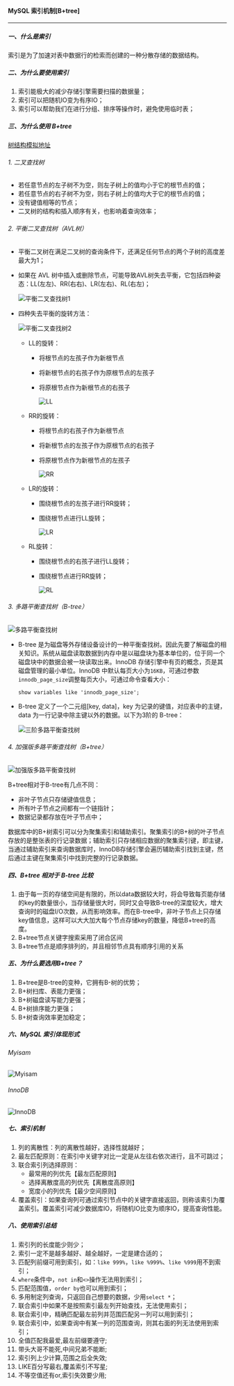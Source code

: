 #### MySQL 索引机制[B+tree]

---

##### 一、什么是索引

索引是为了加速对表中数据行的检索而创建的一种分散存储的数据结构。

##### 二、为什么要使用索引

1. 索引能极大的减少存储引擎需要扫描的数据量；
2. 索引可以把随机IO变为有序IO；
3. 索引可以帮助我们在进行分组、排序等操作时，避免使用临时表；

##### 三、为什么使用 B+tree

[树结构模拟地址](https://www.cs.usfca.edu/~galles/visualization/Algorithms.html)

###### 1. 二叉查找树

- 若任意节点的左子树不为空，则左子树上的值均小于它的根节点的值；
- 若任意节点的右子树不为空，则右子树上的值均大于它的根节点的值；
- 没有键值相等的节点；
- 二叉树的结构和插入顺序有关，也影响着查询效率；

###### 2. 平衡二叉查找树（AVL树）

- 平衡二叉树在满足二叉树的查询条件下，还满足任何节点的两个子树的高度差最大为1；

- 如果在 AVL 树中插入或删除节点，可能导致AVL树失去平衡，它包括四种姿态：LL(左左)、RR(右右)、LR(左右)、RL(右左)；

  ![平衡二叉查找树1](F:\总结\截图\技术篇\MySQL\平衡二叉查找树1.png)

- 四种失去平衡的旋转方法：

  ![平衡二叉查找树2](F:\总结\截图\技术篇\MySQL\平衡二叉查找树2.png)
  - LL的旋转：

    - 将根节点的左孩子作为新根节点

    - 将新根节点的右孩子作为原根节点的左孩子

    - 将原根节点作为新根节点的右孩子

      ![LL](F:\总结\截图\技术篇\MySQL\LL.png)

  - RR的旋转：

    - 将根节点的右孩子作为新根节点

    - 将新根节点的左孩子作为原根节点的右孩子

    - 将原根节点作为新根节点的左孩子

      ![RR](F:\总结\截图\技术篇\MySQL\RR.png)

  - LR的旋转：

    - 围绕根节点的左孩子进行RR旋转；

    - 围绕根节点进行LL旋转；

      ![LR](F:\总结\截图\技术篇\MySQL\LR.png)

  - RL旋转：

    - 围绕根节点的右孩子进行LL旋转；

    - 围绕根节点进行RR旋转；

      ![RL](F:\总结\截图\技术篇\MySQL\RL.png)

###### 3. 多路平衡查找树（B-tree）

![多路平衡查找树](F:\总结\截图\技术篇\MySQL\多路平衡查找树.png)

- B-tree 是为磁盘等外存储设备设计的一种平衡查找树。因此先要了解磁盘的相关知识。系统从磁盘读取数据到内存中是以磁盘块为基本单位的，位于同一个磁盘块中的数据会被一块读取出来。InnoDB 存储引擎中有页的概念，页是其磁盘管理的最小单位。InnoDB 中默认每页大小为`16KB`，可通过参数`innodb_page_size`调整每页大小，可通过命令查看大小：

  ```shell
  show variables like 'innodb_page_size';
  ```

- B-tree 定义了一个二元组[key, data]，key 为记录的键值，对应表中的主键，data 为一行记录中除主键以外的数据。以下为3阶的 B-tree：

  ![三阶多路平衡查找树](F:\总结\截图\技术篇\MySQL\三阶多路平衡查找树.png)

###### 4. 加强版多路平衡查找树（B+tree）

![加强版多路平衡查找树](F:\总结\截图\技术篇\MySQL\加强版多路平衡查找树.png)

B+tree相对于B-tree有几点不同：

- 非叶子节点只存储键值信息；
- 所有叶子节点之间都有一个链指针；
- 数据记录都存放在叶子节点中；

数据库中的B+树索引可以分为聚集索引和辅助索引。聚集索引的B+树的叶子节点存放的是整张表的行记录数据；辅助索引只存储相应数据的聚集索引键，即主键，当通过辅助索引来查询数据库时，InnoDB存储引擎会遍历辅助索引找到主键，然后通过主键在聚集索引中找到完整的行记录数据。

##### 四、B+tree 相对于 B-tree 比较

1. 由于每一页的存储空间是有限的，所以data数据较大时，将会导致每页能存储的key的数量很小，当存储量很大时，同时又会导致B-tree的深度较大，增大查询时的磁盘I/O次数，从而影响效率。而在B-tree中，非叶子节点上只存储key值信息，这样可以大大加大每个节点存储key的数量，降低B+tree的高度。
2. B+tree节点关键字搜索采用了闭合区间
3. B+tree节点是顺序排列的，并且相邻节点具有顺序引用的关系

##### 五、为什么要选用B+tree？

1. B+tree是B-tree的变种，它拥有B-树的优势；
2. B+树扫库、表能力更强；
3. B+树磁盘读写能力更强；
4. B+树排序能力更强；
5. B+树查询效率更加稳定；

##### 六、MySQL 索引体现形式

###### Myisam

![Myisam](F:\总结\截图\技术篇\MySQL\Myisam.png)

###### InnoDB

![InnoDB](F:\总结\截图\技术篇\MySQL\InnoDB.png)

##### 七、索引机制

1. 列的离散性：列的离散性越好，选择性就越好；
2. 最左匹配原则：在索引中关键字对比一定是从左往右依次进行，且不可跳过；
3. 联合索引列选择原则：
   - 最常用的列优先【最左匹配原则】
   - 选择离散度高的列优先【离散度高原则】
   - 宽度小的列优先【最少空间原则】
4. 覆盖索引：如果查询列可通过索引节点中的关键字直接返回，则称该索引为覆盖索引。覆盖索引可减少数据库IO，将随机IO比变为顺序IO，提高查询性能。

##### 八、使用索引总结

1. 索引列的长度能少则少；
2. 索引一定不是越多越好、越全越好，一定是建合适的；
3. 匹配列前缀可用到索引，如：`like 999%`，`like %999%`、`like %999`用不到索引；
4. `where`条件中，`not in`和`<>`操作无法用到索引；
5. 匹配范围值，`order by`也可以用到索引；
6. 多用制定列查询，只返回自己想要的数据，少用`select *`；
7. 联合索引中如果不是按照索引最左列开始查找，无法使用索引；
8. 联合索引中，精确匹配最左前列并范围匹配另一列可以用到索引；
9. 联合索引中，如果查询中有某一列的范围查询，则其右面的列无法使用到索引；
10. 全值匹配我最爱,最左前缀要遵守;
11. 带头大哥不能死,中间兄弟不能断;
12. 索引列上少计算,范围之后全失效;
13. LIKE百分写最右,覆盖索引不写星;
14. 不等空值还有or,索引失效要少用;

